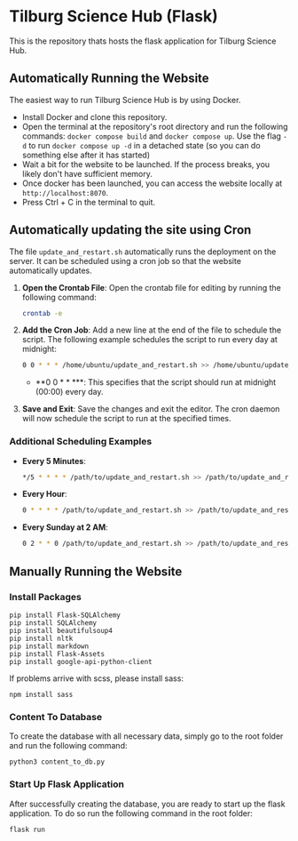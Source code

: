 # Tilburg Science Hub (Flask)

This is the repository thats hosts the flask application for Tilburg Science Hub.

## Automatically Running the Website

The easiest way to run Tilburg Science Hub is by using Docker.

- Install Docker and clone this repository.
- Open the terminal at the repository's root directory and run the following commands: `docker compose build` and `docker compose up`. Use the flag `-d` to run `docker compose up -d` in a detached state (so you can do something else after it has started)
- Wait a bit for the website to be launched. If the process breaks, you likely don't have sufficient memory.
- Once docker has been launched, you can access the website locally at `http://localhost:8070`.
- Press Ctrl + C in the terminal to quit.

## Automatically updating the site using Cron

The file `update_and_restart.sh` automatically runs the deployment on the server. It can be scheduled using a cron job so that the website automatically updates.

1. **Open the Crontab File**:
   Open the crontab file for editing by running the following command:
   ```bash
   crontab -e
   ```

2. **Add the Cron Job**:
   Add a new line at the end of the file to schedule the script. The following example schedules the script to run every day at midnight:
   ```bash
   0 0 * * * /home/ubuntu/update_and_restart.sh >> /home/ubuntu/update_and_restart.log 2>&1
   ```

   - **0 0 * * ***: This specifies that the script should run at midnight (00:00) every day.
   
3. **Save and Exit**:
   Save the changes and exit the editor. The cron daemon will now schedule the script to run at the specified times.

### Additional Scheduling Examples

- **Every 5 Minutes**:
  ```bash
  */5 * * * * /path/to/update_and_restart.sh >> /path/to/update_and_restart.log 2>&1
  ```

- **Every Hour**:
  ```bash
  0 * * * * /path/to/update_and_restart.sh >> /path/to/update_and_restart.log 2>&1
  ```

- **Every Sunday at 2 AM**:
  ```bash
  0 2 * * 0 /path/to/update_and_restart.sh >> /path/to/update_and_restart.log 2>&1
  ```

## Manually Running the Website

### Install Packages
```
pip install Flask-SQLAlchemy
pip install SQLAlchemy
pip install beautifulsoup4
pip install nltk
pip install markdown
pip install Flask-Assets
pip install google-api-python-client
```

If problems arrive with scss, please install sass:

```
npm install sass
```

### Content To Database

To create the database with all necessary data, simply go to the root folder and run the following command:

```python3 content_to_db.py```

### Start Up Flask Application
After successfully creating the database, you are ready to start up the flask application. To do so run the following command in the root folder:

`flask run`
